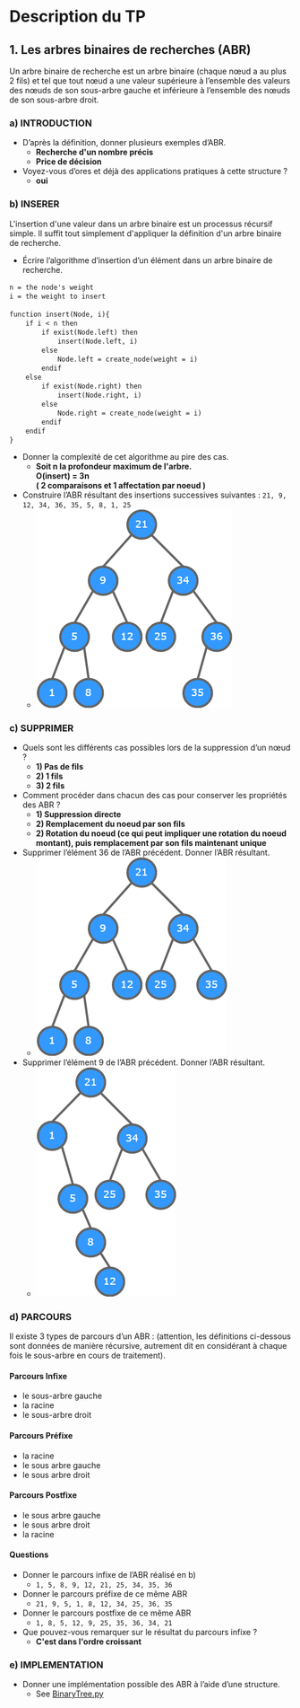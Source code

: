 # Description du TP

## 1. Les arbres binaires de recherches (ABR)
Un arbre binaire de recherche est un arbre binaire (chaque nœud a au plus 2 fils) et tel que tout nœud a une
valeur supérieure à l’ensemble des valeurs des nœuds de son sous-arbre gauche et inférieure à l’ensemble des
nœuds de son sous-arbre droit.

### a) INTRODUCTION
- D’après la définition, donner plusieurs exemples d’ABR.
  - **Recherche d'un nombre précis**
  - **Price de décision**
- Voyez-vous d’ores et déjà des applications pratiques à cette structure ?
  - **oui**

### b) INSERER
L'insertion d'une valeur dans un arbre binaire est un processus récursif simple. Il suffit tout simplement d'appliquer
la définition d'un arbre binaire de recherche.
- Écrire l’algorithme d’insertion d’un élément dans un arbre binaire de recherche.
```
n = the node's weight
i = the weight to insert

function insert(Node, i){
    if i < n then
        if exist(Node.left) then
            insert(Node.left, i)
        else
            Node.left = create_node(weight = i)
        endif
    else
        if exist(Node.right) then
            insert(Node.right, i)
        else
            Node.right = create_node(weight = i)
        endif
    endif
}  
```
- Donner la complexité de cet algorithme au pire des cas.
  - **Soit n la profondeur maximum de l'arbre.\
    O(insert) = 3n\
    ( 2 comparaisons et 1 affectation par noeud )**
- Construire l’ABR résultant des insertions successives suivantes : `21, 9, 12, 34, 36, 35, 5, 8, 1, 25`
  - ![Tree example](tree1.png)

### c) SUPPRIMER
- Quels sont les différents cas possibles lors de la suppression d’un nœud ?
  - **1) Pas de fils**
  - **2) 1 fils**
  - **3) 2 fils**
- Comment procéder dans chacun des cas pour conserver les propriétés des ABR ?
  - **1) Suppression directe**
  - **2) Remplacement du noeud par son fils**
  - **2) Rotation du noeud (ce qui peut impliquer une rotation du noeud montant), puis remplacement par son fils maintenant unique**
- Supprimer l’élément 36 de l’ABR précédent. Donner l’ABR résultant.
  - ![Tree example](tree2.png)
- Supprimer l’élément 9 de l’ABR précédent. Donner l’ABR résultant.
  - ![Tree example](tree3.png)

### d) PARCOURS
Il existe 3 types de parcours d’un ABR : (attention, les définitions ci-dessous sont données de manière récursive,
autrement dit en considérant à chaque fois le sous-arbre en cours de traitement).

#### Parcours Infixe
* le sous-arbre gauche
* la racine
* le sous-arbre droit

#### Parcours Préfixe
* la racine
* le sous arbre gauche
* le sous arbre droit

#### Parcours Postfixe
* le sous arbre gauche
* le sous arbre droit
* la racine

#### Questions
- Donner le parcours infixe de l’ABR réalisé en b)
  - `1, 5, 8, 9, 12, 21, 25, 34, 35, 36`
- Donner le parcours préfixe de ce même ABR
  - `21, 9, 5, 1, 8, 12, 34, 25, 36, 35`
- Donner le parcours postfixe de ce même ABR
  - `1, 8, 5, 12, 9, 25, 35, 36, 34, 21`
- Que pouvez-vous remarquer sur le résultat du parcours infixe ?
  - **C'est dans l'ordre croissant**

### e) IMPLEMENTATION
- Donner une implémentation possible des ABR à l’aide d’une structure.
  - See [BinaryTree.py](BinaryTree.py)